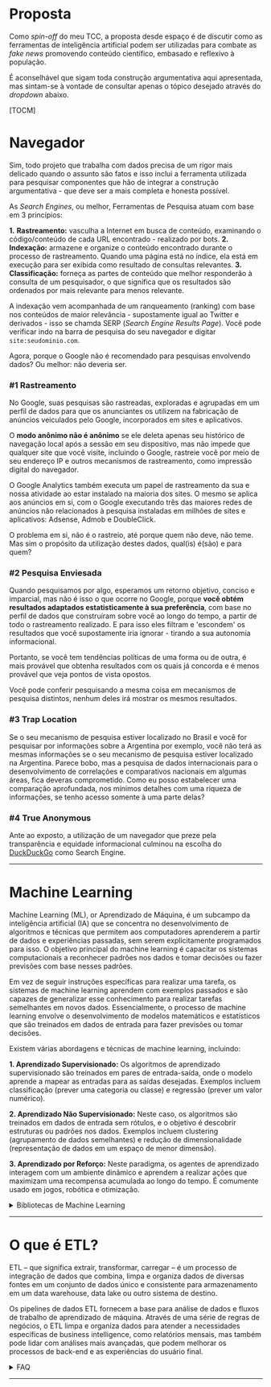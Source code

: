 # Proposta
Como *spin-off* do meu TCC, a proposta desde espaço é de discutir como as ferramentas de inteligência artificial podem ser utilizadas para combate as *fake news* promovendo conteúdo científico, embasado e reflexivo à população.

É aconselhável que sigam toda construção argumentativa aqui apresentada, mas sintam-se à vontade de consultar apenas o tópico desejado através do *dropdown* abaixo.

[TOCM]

# Navegador

Sim, todo projeto que trabalha com dados precisa de um rigor mais delicado quando o assunto são fatos e isso inclui a ferramenta utilizada para pesquisar componentes que hão de integrar a construção argumentativa - que deve ser a mais completa e honesta possível.

As *Search Engines*, ou melhor, Ferramentas de Pesquisa atuam com base em 3 princípios:

**1.** **Rastreamento:** vasculha a Internet em busca de conteúdo, examinando o código/conteúdo de cada URL encontrado - realizado por bots.
**2.** **Indexação:** armazene e organize o conteúdo encontrado durante o processo de rastreamento. Quando uma página está no índice, ela está em execução para ser exibida como resultado de consultas relevantes.
**3.** **Classificação:** forneça as partes de conteúdo que melhor responderão à consulta de um pesquisador, o que significa que os resultados são ordenados por mais relevante para menos relevante.

A indexação vem acompanhada de um ranqueamento (ranking) com base nos conteúdos de maior relevância - supostamente igual ao Twitter e derivados - isso se chamda SERP (*Search Engine Results Page*). Você pode verificar indo na barra de pesquisa do seu navegador e digitar `site:seudominio.com`.

Agora, porque o Google não é recomendado para pesquisas envolvendo dados? Ou melhor: não deveria ser.

### #1 Rastreamento
No Google, suas pesquisas são rastreadas, exploradas e agrupadas em um perfil de dados para que os anunciantes os utilizem na fabricação de anúncios veiculados pelo Google, incorporados em sites e aplicativos.

O **modo anônimo não é anônimo** se ele deleta apenas seu histórico de navegação local após a sessão em seu dispositivo, mas não impede que qualquer site que você visite, incluindo o Google, rastreie você por meio de seu endereço IP e outros mecanismos de rastreamento, como impressão digital do navegador.

O Google Analytics também executa um papel de rastreamento da sua e nossa atividade ao estar instalado na maioria dos sites. O mesmo se aplica aos anúncios em si, com o Google executando três das maiores redes de anúncios não relacionados à pesquisa instaladas em milhões de sites e aplicativos: Adsense, Admob e DoubleClick.

O problema em si, não é o rastreio, até porque quem não deve, não teme. Mas sim o propósito da utilização destes dados, qual(is) é(são) e para quem?

### #2 Pesquisa Enviesada

Quando pesquisamos por algo, esperamos um retorno objetivo, conciso e imparcial, mas não é isso o que ocorre no Google, porque **você obtém resultados adaptados estatisticamente à sua preferência**, com base no perfil de dados que construíram sobre você ao longo do tempo, a partir de todo o rastreamento realizado. E para isso eles filtram e 'escondem' os resultados que você supostamente iria ignorar - tirando a sua autonomia informacional.

Portanto, se você tem tendências políticas de uma forma ou de outra, é mais provável que obtenha resultados com os quais já concorda e é menos provável que veja pontos de vista opostos.

Você pode conferir pesquisando a mesma coisa em mecanismos de pesquisa distintos, nenhum deles irá mostrar os mesmos resultados.

### #3 Trap Location

Se o seu mecanismo de pesquisa estiver localizado no Brasil e você for pesquisar por informações sobre a Argentina por exemplo, você não terá as mesmas informações se o seu mecanismo de pesquisa estiver localizado na Argentina. Parece bobo, mas a pesquisa de dados internacionais para o desenvolvimento de correlações e comparativos nacionais em algumas áreas, fica deveras comprometido. Como eu posso estabelecer uma comparação aprofundada, nos mínimos detalhes com uma riqueza de informações, se tenho acesso somente à uma parte delas?

### #4 True Anonymous

Ante ao exposto, a utilização de um navegador que preze pela transparência e equidade informacional culminou na escolha do [DuckDuckGo](https://spreadprivacy.com/ "DuckDuckGo") como Search Engine.

----------

# Machine Learning

Machine Learning (ML), or Aprendizado de Máquina, é um subcampo da inteligência artificial (IA) que se concentra no desenvolvimento de algoritmos e técnicas que permitem aos computadores aprenderem a partir de dados e experiências passadas, sem serem explicitamente programados para isso. O objetivo principal do machine learning é capacitar os sistemas computacionais a reconhecer padrões nos dados e tomar decisões ou fazer previsões com base nesses padrões.

Em vez de seguir instruções específicas para realizar uma tarefa, os sistemas de machine learning aprendem com exemplos passados e são capazes de generalizar esse conhecimento para realizar tarefas semelhantes em novos dados. Essencialmente, o processo de machine learning envolve o desenvolvimento de modelos matemáticos e estatísticos que são treinados em dados de entrada para fazer previsões ou tomar decisões.

Existem várias abordagens e técnicas de machine learning, incluindo:

**1. Aprendizado Supervisionado:** Os algoritmos de aprendizado supervisionado são treinados em pares de entrada-saída, onde o modelo aprende a mapear as entradas para as saídas desejadas. Exemplos incluem classificação (prever uma categoria ou classe) e regressão (prever um valor numérico).

**2. Aprendizado Não Supervisionado:** Neste caso, os algoritmos são treinados em dados de entrada sem rótulos, e o objetivo é descobrir estruturas ou padrões nos dados. Exemplos incluem clustering (agrupamento de dados semelhantes) e redução de dimensionalidade (representação de dados em um espaço de menor dimensão).

**3. Aprendizado por Reforço:** Neste paradigma, os agentes de aprendizado interagem com um ambiente dinâmico e aprendem a realizar ações que maximizam uma recompensa acumulada ao longo do tempo. É comumente usado em jogos, robótica e otimização.

<details>
  <summary>Bibliotecas de Machine Learning</summary>

  ## Bibliotecas de Machine Learning

### NumPy

[NumPy](https://numpy.org/ "NumPy") é uma biblioteca Python popular para array multidimensional e processamento de matrizes porque pode ser usada para realizar uma grande variedade de operações matemáticas. Sua capacidade de lidar com álgebra linear, Fourier e muito mais torna o [NumPy](https://numpy.org/ "NumPy") ideal para projetos de aprendizado de máquina e inteligência artificial (IA), permitindo que os usuários manipulem a matriz para melhorar facilmente o desempenho do aprendizado de máquina. NumPy é mais rápido e fácil de usar do que a maioria das outras bibliotecas Python.

### Scikit-learn

[Scikit-learn](https://scikit-learn.org/stable/index.html "Scikit-learn") é uma biblioteca de aprendizado de máquina muito popular construída em NumPy e [SciPy](https://scipy.org/ "SciPy"). Ele suporta a maioria dos algoritmos clássicos de aprendizagem supervisionada e não supervisionada e também pode ser usado para mineração, modelagem e análise de dados. O design simples do [Scikit-learn](https://scikit-learn.org/stable/index.html "Scikit-learn") oferece uma biblioteca fácil de usar para quem é novo no aprendizado de máquina.

### Pandas

[Pandas](https://pandas.pydata.org/ "Pandas") é outra biblioteca Python construída sobre NumPy, responsável por preparar conjuntos de dados de alto nível para aprendizado de máquina e treinamento. Baseia-se em dois tipos de estruturas de dados, unidimensionais (série) e bidimensionais (DataFrame). Isso permite que o Pandas seja aplicável em diversos setores, incluindo finanças, engenharia e estatística. Ao contrário dos próprios animais lentos, a biblioteca Pandas é rápida, compatível e flexível.

### TensorFlow

A biblioteca Python de código aberto do [TensorFlow](https://www.tensorflow.org/ "TensorFlow") é especializada no que é chamado de programação diferenciável, o que significa que pode calcular automaticamente as derivadas de uma função em uma linguagem de alto nível. Os modelos de aprendizado de máquina e de aprendizado profundo são facilmente desenvolvidos e avaliados com a arquitetura e a estrutura flexíveis do [TensorFlow](https://www.tensorflow.org/ "TensorFlow"). O [TensorFlow](https://www.tensorflow.org/ "TensorFlow") pode ser usado para visualizar modelos de aprendizado de máquina em computadores e dispositivos móveis.

### Seaborn

[Seaborn](https://seaborn.pydata.org/ "Seaborn") é outra biblioteca Python de código aberto, baseada em [Matplotlib](https://matplotlib.org/ "Matplotlib") (que se concentra em plotagem e visualização de dados), mas apresenta estruturas de dados do Pandas. [Seaborn](https://seaborn.pydata.org/ "Seaborn") é frequentemente usado em projetos de ML porque pode gerar gráficos de dados de aprendizagem. De todas as bibliotecas Python, ela produz os gráficos e plotagens mais esteticamente agradáveis, tornando-a uma escolha eficaz se você também a usar para marketing e análise de dados.

### Theano

[Theano](https://theano.readthedocs.io/en/0.8.x/ "Theano") é uma biblioteca Python focada em computação numérica e feita especificamente para aprendizado de máquina. É capaz de otimizar e avaliar modelos matemáticos e cálculos matriciais que usam matrizes multidimensionais para criar modelos de ML. [Theano](https://theano.readthedocs.io/en/0.8.x/ "Theano") é usado quase exclusivamente por desenvolvedores ou programadores de aprendizado de máquina e aprendizado profundo.

### Keras

[Keras](https://keras.io/ "Keras") é uma biblioteca Python projetada especificamente para o desenvolvimento de redes neurais para modelos de ML. Ele pode ser executado em Theano e TensorFlow para treinar redes neurais. [Keras](https://keras.io/ "Keras") é flexível, portátil, fácil de usar e facilmente integrado com múltiplas funções.

### PyTorch

[PyTorch](https://pytorch.org/ "PyTorch") é uma biblioteca Python de aprendizado de máquina de código aberto baseada na estrutura da linguagem de programação C, Torch. É usado principalmente em aplicativos de ML que envolvem processamento de linguagem natural ou visão computacional. [PyTorch](https://pytorch.org/ "PyTorch") é conhecido por ser excepcionalmente rápido na execução de conjuntos de dados e gráficos grandes e densos.

### Matplotlib

[Matplotlib](https://matplotlib.org/ "Matplotlib") é uma biblioteca Python focada na visualização de dados e usada principalmente para criar belos gráficos, plotagens, histogramas e gráficos de barras. É compatível com plotagem de dados de SciPy, NumPy e Pandas. Se você tem experiência no uso de outros tipos de ferramentas gráficas, [Matplotlib](https://matplotlib.org/ "Matplotlib") pode ser a escolha mais intuitiva para você.

</details>

-----

# O que é ETL?

ETL – que significa extrair, transformar, carregar – é um processo de integração de dados que combina, limpa e organiza dados de diversas fontes em um conjunto de dados único e consistente para armazenamento em um data warehouse, data lake ou outro sistema de destino.

Os pipelines de dados ETL fornecem a base para análise de dados e fluxos de trabalho de aprendizado de máquina. Através de uma série de regras de negócios, o ETL limpa e organiza dados para atender a necessidades específicas de business intelligence, como relatórios mensais, mas também pode lidar com análises mais avançadas, que podem melhorar os processos de back-end e as experiências do usuário final.

<details>
<summary>FAQ</summary>

  ### É difícil?
Depende da complexidade e/ou qualidade dos dado, dos desafios de integração, da lógica de transformação, eficiência e desempenho além das ferramentas de tecnologia empregadas.

### O que preciso saber?
Depende do tamanho do DataFrame e do trabalho que você irá ter para formatá-los, padronizá-los, organizá-los, analisá-los... Mas de início saber conceitos de Regex, arquivos JSON/CSV e ferramentas como Excel/ GoogleSheets  com auxílio do SQL, já é o suficiente.
</details>

--------
